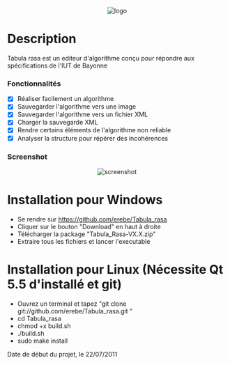 <p align="center">
  <img src="https://github.com/erebe/Tabula_rasa/raw/master/logo.png" alt="logo"/>
</p>

# Description

Tabula rasa est un editeur d'algorithme conçu pour répondre aux spécifications de l'IUT de Bayonne

### Fonctionnalités

- [x] Réaliser facilement un algorithme
- [x] Sauvegarder l'algorithme vers une image
- [x] Sauvegarder l'algorithme vers un fichier XML
- [x] Charger la sauvegarde XML
- [x] Rendre certains éléments de l'algorithme non reliable
- [x] Analyser la structure pour répérer des incohérences

### Screenshot
<p align="center">
  <img src="https://github.com/erebe/Tabula_rasa/raw/master/screenshot.png" alt="screenshot"/>
</p>


# Installation pour Windows

* Se rendre sur https://github.com/erebe/Tabula_rasa
* Cliquer sur le bouton "Download" en haut à droite
* Télécharger la package "Tabula_Rasa-VX.X.zip"
* Extraire tous les fichiers et lancer l'executable


# Installation pour Linux (Nécessite Qt 5.5 d'installé et git)

* Ouvrez un terminal et tapez "git clone git://github.com/erebe/Tabula_rasa.git "
* cd Tabula_rasa
* chmod +x build.sh
* ./build.sh
* sudo make install





Date de début du projet, le 22/07/2011
